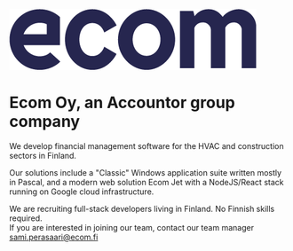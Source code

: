 ![ecom logo](https://github.com/ecomfi/.github/raw/master/ecom-blue-rgb.png)
# Ecom Oy, an Accountor group company

We develop financial management software for the HVAC and construction sectors in Finland.

Our solutions include a "Classic" Windows application suite written mostly in Pascal, and a modern web solution Ecom Jet with a NodeJS/React stack running on Google cloud infrastructure.

We are recruiting full-stack developers living in Finland. No Finnish skills required.  
If you are interested in joining our team, contact our team manager sami.perasaari@ecom.fi
